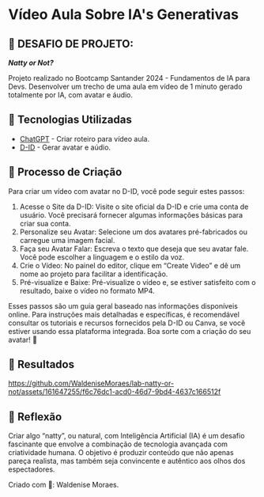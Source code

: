 # Vídeo Aula Sobre IA's Generativas

## 🚀 DESAFIO DE PROJETO:
***Natty or Not?***

Projeto realizado no Bootcamp Santander 2024 - Fundamentos de IA para Devs.
Desenvolver um trecho de uma aula em vídeo de 1 minuto gerado totalmente por IA, com avatar e áudio.

## 🤖 Tecnologias Utilizadas
* [ChatGPT](https://chat.openai.com/) - Criar roteiro para vídeo aula.
* [D-ID](https://www.d-id.com/) - Gerar avatar e aúdio.

## 🧐 Processo de Criação
Para criar um vídeo com avatar no D-ID, você pode seguir estes passos:
1. Acesse o Site da D-ID:
   Visite o site oficial da D-ID e crie uma conta de usuário. Você precisará fornecer algumas informações básicas para criar sua conta.
2. Personalize seu Avatar:
   Selecione um dos avatares pré-fabricados ou carregue uma imagem facial.
3. Faça seu Avatar Falar:
   Escreva o texto que deseja que seu avatar fale. Você pode escolher a linguagem e o estilo da voz.
4. Crie o Vídeo:
   No painel do editor, clique em “Create Video” e dê um nome ao projeto para facilitar a identificação.
5. Pré-visualize e Baixe:
   Pré-visualize o vídeo e, se estiver satisfeito com o resultado, baixe o vídeo no formato MP4.
   
Esses passos são um guia geral baseado nas informações disponíveis online. Para instruções mais detalhadas e específicas, é recomendável consultar os tutoriais e recursos fornecidos pela D-ID ou Canva, se você estiver usando essa plataforma integrada. Boa sorte com a criação do seu avatar! 🚀

## 🚀 Resultados

https://github.com/WaldeniseMoraes/lab-natty-or-not/assets/161647255/f6c76dc1-acd0-46d7-9bd4-4637c166512f

## 💭 Reflexão

Criar algo “natty”, ou natural, com Inteligência Artificial (IA) é um desafio fascinante que envolve a combinação de tecnologia avançada com criatividade humana. O objetivo é produzir conteúdo que não apenas pareça realista, mas também seja convincente e autêntico aos olhos dos espectadores.


Criado com 💌: Waldenise Moraes.
